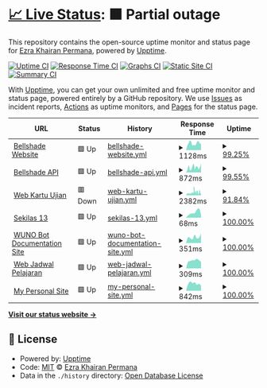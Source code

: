 # [📈 Live Status](https://status.rmecha.my.id): <!--live status--> **🟧 Partial outage**

This repository contains the open-source uptime monitor and status page for [Ezra Khairan Permana](https://www.rmecha.my.id/), powered by [Upptime](https://github.com/upptime/upptime).

[![Uptime CI](https://github.com/reacto11mecha/uptime-status/workflows/Uptime%20CI/badge.svg)](https://github.com/reacto11mecha/uptime-status/actions?query=workflow%3A%22Uptime+CI%22)
[![Response Time CI](https://github.com/reacto11mecha/uptime-status/workflows/Response%20Time%20CI/badge.svg)](https://github.com/reacto11mecha/uptime-status/actions?query=workflow%3A%22Response+Time+CI%22)
[![Graphs CI](https://github.com/reacto11mecha/uptime-status/workflows/Graphs%20CI/badge.svg)](https://github.com/reacto11mecha/uptime-status/actions?query=workflow%3A%22Graphs+CI%22)
[![Static Site CI](https://github.com/reacto11mecha/uptime-status/workflows/Static%20Site%20CI/badge.svg)](https://github.com/reacto11mecha/uptime-status/actions?query=workflow%3A%22Static+Site+CI%22)
[![Summary CI](https://github.com/reacto11mecha/uptime-status/workflows/Summary%20CI/badge.svg)](https://github.com/reacto11mecha/uptime-status/actions?query=workflow%3A%22Summary+CI%22)

With [Upptime](https://upptime.js.org), you can get your own unlimited and free uptime monitor and status page, powered entirely by a GitHub repository. We use [Issues](https://github.com/reacto11mecha/uptime-status/issues) as incident reports, [Actions](https://github.com/reacto11mecha/uptime-status/actions) as uptime monitors, and [Pages](https://status.rmecha.my.id) for the status page.

<!--start: status pages-->
<!-- This summary is generated by Upptime (https://github.com/upptime/upptime) -->
<!-- Do not edit this manually, your changes will be overwritten -->
<!-- prettier-ignore -->
| URL | Status | History | Response Time | Uptime |
| --- | ------ | ------- | ------------- | ------ |
| <img alt="" src="https://icons.duckduckgo.com/ip3/bellshade.org.ico" height="13"> [Bellshade Website](https://bellshade.org) | 🟩 Up | [bellshade-website.yml](https://github.com/reacto11mecha/uptime-status/commits/HEAD/history/bellshade-website.yml) | <details><summary><img alt="Response time graph" src="./graphs/bellshade-website/response-time-week.png" height="20"> 1128ms</summary><br><a href="https://status.rmecha.my.id/history/bellshade-website"><img alt="Response time 1222" src="https://img.shields.io/endpoint?url=https%3A%2F%2Fraw.githubusercontent.com%2Freacto11mecha%2Fuptime-status%2FHEAD%2Fapi%2Fbellshade-website%2Fresponse-time.json"></a><br><a href="https://status.rmecha.my.id/history/bellshade-website"><img alt="24-hour response time 1391" src="https://img.shields.io/endpoint?url=https%3A%2F%2Fraw.githubusercontent.com%2Freacto11mecha%2Fuptime-status%2FHEAD%2Fapi%2Fbellshade-website%2Fresponse-time-day.json"></a><br><a href="https://status.rmecha.my.id/history/bellshade-website"><img alt="7-day response time 1128" src="https://img.shields.io/endpoint?url=https%3A%2F%2Fraw.githubusercontent.com%2Freacto11mecha%2Fuptime-status%2FHEAD%2Fapi%2Fbellshade-website%2Fresponse-time-week.json"></a><br><a href="https://status.rmecha.my.id/history/bellshade-website"><img alt="30-day response time 1849" src="https://img.shields.io/endpoint?url=https%3A%2F%2Fraw.githubusercontent.com%2Freacto11mecha%2Fuptime-status%2FHEAD%2Fapi%2Fbellshade-website%2Fresponse-time-month.json"></a><br><a href="https://status.rmecha.my.id/history/bellshade-website"><img alt="1-year response time 1266" src="https://img.shields.io/endpoint?url=https%3A%2F%2Fraw.githubusercontent.com%2Freacto11mecha%2Fuptime-status%2FHEAD%2Fapi%2Fbellshade-website%2Fresponse-time-year.json"></a></details> | <details><summary><a href="https://status.rmecha.my.id/history/bellshade-website">99.25%</a></summary><a href="https://status.rmecha.my.id/history/bellshade-website"><img alt="All-time uptime 99.34%" src="https://img.shields.io/endpoint?url=https%3A%2F%2Fraw.githubusercontent.com%2Freacto11mecha%2Fuptime-status%2FHEAD%2Fapi%2Fbellshade-website%2Fuptime.json"></a><br><a href="https://status.rmecha.my.id/history/bellshade-website"><img alt="24-hour uptime 99.58%" src="https://img.shields.io/endpoint?url=https%3A%2F%2Fraw.githubusercontent.com%2Freacto11mecha%2Fuptime-status%2FHEAD%2Fapi%2Fbellshade-website%2Fuptime-day.json"></a><br><a href="https://status.rmecha.my.id/history/bellshade-website"><img alt="7-day uptime 99.25%" src="https://img.shields.io/endpoint?url=https%3A%2F%2Fraw.githubusercontent.com%2Freacto11mecha%2Fuptime-status%2FHEAD%2Fapi%2Fbellshade-website%2Fuptime-week.json"></a><br><a href="https://status.rmecha.my.id/history/bellshade-website"><img alt="30-day uptime 99.03%" src="https://img.shields.io/endpoint?url=https%3A%2F%2Fraw.githubusercontent.com%2Freacto11mecha%2Fuptime-status%2FHEAD%2Fapi%2Fbellshade-website%2Fuptime-month.json"></a><br><a href="https://status.rmecha.my.id/history/bellshade-website"><img alt="1-year uptime 98.71%" src="https://img.shields.io/endpoint?url=https%3A%2F%2Fraw.githubusercontent.com%2Freacto11mecha%2Fuptime-status%2FHEAD%2Fapi%2Fbellshade-website%2Fuptime-year.json"></a></details>
| <img alt="" src="https://icons.duckduckgo.com/ip3/api.bellshade.org.ico" height="13"> [Bellshade API](https://api.bellshade.org) | 🟩 Up | [bellshade-api.yml](https://github.com/reacto11mecha/uptime-status/commits/HEAD/history/bellshade-api.yml) | <details><summary><img alt="Response time graph" src="./graphs/bellshade-api/response-time-week.png" height="20"> 872ms</summary><br><a href="https://status.rmecha.my.id/history/bellshade-api"><img alt="Response time 828" src="https://img.shields.io/endpoint?url=https%3A%2F%2Fraw.githubusercontent.com%2Freacto11mecha%2Fuptime-status%2FHEAD%2Fapi%2Fbellshade-api%2Fresponse-time.json"></a><br><a href="https://status.rmecha.my.id/history/bellshade-api"><img alt="24-hour response time 1373" src="https://img.shields.io/endpoint?url=https%3A%2F%2Fraw.githubusercontent.com%2Freacto11mecha%2Fuptime-status%2FHEAD%2Fapi%2Fbellshade-api%2Fresponse-time-day.json"></a><br><a href="https://status.rmecha.my.id/history/bellshade-api"><img alt="7-day response time 872" src="https://img.shields.io/endpoint?url=https%3A%2F%2Fraw.githubusercontent.com%2Freacto11mecha%2Fuptime-status%2FHEAD%2Fapi%2Fbellshade-api%2Fresponse-time-week.json"></a><br><a href="https://status.rmecha.my.id/history/bellshade-api"><img alt="30-day response time 952" src="https://img.shields.io/endpoint?url=https%3A%2F%2Fraw.githubusercontent.com%2Freacto11mecha%2Fuptime-status%2FHEAD%2Fapi%2Fbellshade-api%2Fresponse-time-month.json"></a><br><a href="https://status.rmecha.my.id/history/bellshade-api"><img alt="1-year response time 853" src="https://img.shields.io/endpoint?url=https%3A%2F%2Fraw.githubusercontent.com%2Freacto11mecha%2Fuptime-status%2FHEAD%2Fapi%2Fbellshade-api%2Fresponse-time-year.json"></a></details> | <details><summary><a href="https://status.rmecha.my.id/history/bellshade-api">99.55%</a></summary><a href="https://status.rmecha.my.id/history/bellshade-api"><img alt="All-time uptime 99.36%" src="https://img.shields.io/endpoint?url=https%3A%2F%2Fraw.githubusercontent.com%2Freacto11mecha%2Fuptime-status%2FHEAD%2Fapi%2Fbellshade-api%2Fuptime.json"></a><br><a href="https://status.rmecha.my.id/history/bellshade-api"><img alt="24-hour uptime 99.61%" src="https://img.shields.io/endpoint?url=https%3A%2F%2Fraw.githubusercontent.com%2Freacto11mecha%2Fuptime-status%2FHEAD%2Fapi%2Fbellshade-api%2Fuptime-day.json"></a><br><a href="https://status.rmecha.my.id/history/bellshade-api"><img alt="7-day uptime 99.55%" src="https://img.shields.io/endpoint?url=https%3A%2F%2Fraw.githubusercontent.com%2Freacto11mecha%2Fuptime-status%2FHEAD%2Fapi%2Fbellshade-api%2Fuptime-week.json"></a><br><a href="https://status.rmecha.my.id/history/bellshade-api"><img alt="30-day uptime 99.18%" src="https://img.shields.io/endpoint?url=https%3A%2F%2Fraw.githubusercontent.com%2Freacto11mecha%2Fuptime-status%2FHEAD%2Fapi%2Fbellshade-api%2Fuptime-month.json"></a><br><a href="https://status.rmecha.my.id/history/bellshade-api"><img alt="1-year uptime 98.76%" src="https://img.shields.io/endpoint?url=https%3A%2F%2Fraw.githubusercontent.com%2Freacto11mecha%2Fuptime-status%2FHEAD%2Fapi%2Fbellshade-api%2Fuptime-year.json"></a></details>
| <img alt="" src="https://icons.duckduckgo.com/ip3/kartuujian.sman12-bekasi.sch.id.ico" height="13"> [Web Kartu Ujian](https://kartuujian.sman12-bekasi.sch.id/) | 🟥 Down | [web-kartu-ujian.yml](https://github.com/reacto11mecha/uptime-status/commits/HEAD/history/web-kartu-ujian.yml) | <details><summary><img alt="Response time graph" src="./graphs/web-kartu-ujian/response-time-week.png" height="20"> 2382ms</summary><br><a href="https://status.rmecha.my.id/history/web-kartu-ujian"><img alt="Response time 1653" src="https://img.shields.io/endpoint?url=https%3A%2F%2Fraw.githubusercontent.com%2Freacto11mecha%2Fuptime-status%2FHEAD%2Fapi%2Fweb-kartu-ujian%2Fresponse-time.json"></a><br><a href="https://status.rmecha.my.id/history/web-kartu-ujian"><img alt="24-hour response time 2162" src="https://img.shields.io/endpoint?url=https%3A%2F%2Fraw.githubusercontent.com%2Freacto11mecha%2Fuptime-status%2FHEAD%2Fapi%2Fweb-kartu-ujian%2Fresponse-time-day.json"></a><br><a href="https://status.rmecha.my.id/history/web-kartu-ujian"><img alt="7-day response time 2382" src="https://img.shields.io/endpoint?url=https%3A%2F%2Fraw.githubusercontent.com%2Freacto11mecha%2Fuptime-status%2FHEAD%2Fapi%2Fweb-kartu-ujian%2Fresponse-time-week.json"></a><br><a href="https://status.rmecha.my.id/history/web-kartu-ujian"><img alt="30-day response time 2252" src="https://img.shields.io/endpoint?url=https%3A%2F%2Fraw.githubusercontent.com%2Freacto11mecha%2Fuptime-status%2FHEAD%2Fapi%2Fweb-kartu-ujian%2Fresponse-time-month.json"></a><br><a href="https://status.rmecha.my.id/history/web-kartu-ujian"><img alt="1-year response time 1703" src="https://img.shields.io/endpoint?url=https%3A%2F%2Fraw.githubusercontent.com%2Freacto11mecha%2Fuptime-status%2FHEAD%2Fapi%2Fweb-kartu-ujian%2Fresponse-time-year.json"></a></details> | <details><summary><a href="https://status.rmecha.my.id/history/web-kartu-ujian">91.84%</a></summary><a href="https://status.rmecha.my.id/history/web-kartu-ujian"><img alt="All-time uptime 98.04%" src="https://img.shields.io/endpoint?url=https%3A%2F%2Fraw.githubusercontent.com%2Freacto11mecha%2Fuptime-status%2FHEAD%2Fapi%2Fweb-kartu-ujian%2Fuptime.json"></a><br><a href="https://status.rmecha.my.id/history/web-kartu-ujian"><img alt="24-hour uptime 62.45%" src="https://img.shields.io/endpoint?url=https%3A%2F%2Fraw.githubusercontent.com%2Freacto11mecha%2Fuptime-status%2FHEAD%2Fapi%2Fweb-kartu-ujian%2Fuptime-day.json"></a><br><a href="https://status.rmecha.my.id/history/web-kartu-ujian"><img alt="7-day uptime 91.84%" src="https://img.shields.io/endpoint?url=https%3A%2F%2Fraw.githubusercontent.com%2Freacto11mecha%2Fuptime-status%2FHEAD%2Fapi%2Fweb-kartu-ujian%2Fuptime-week.json"></a><br><a href="https://status.rmecha.my.id/history/web-kartu-ujian"><img alt="30-day uptime 95.91%" src="https://img.shields.io/endpoint?url=https%3A%2F%2Fraw.githubusercontent.com%2Freacto11mecha%2Fuptime-status%2FHEAD%2Fapi%2Fweb-kartu-ujian%2Fuptime-month.json"></a><br><a href="https://status.rmecha.my.id/history/web-kartu-ujian"><img alt="1-year uptime 96.94%" src="https://img.shields.io/endpoint?url=https%3A%2F%2Fraw.githubusercontent.com%2Freacto11mecha%2Fuptime-status%2FHEAD%2Fapi%2Fweb-kartu-ujian%2Fuptime-year.json"></a></details>
| <img alt="" src="https://icons.duckduckgo.com/ip3/sekilas13.vercel.app.ico" height="13"> [Sekilas 13](https://sekilas13.vercel.app) | 🟩 Up | [sekilas-13.yml](https://github.com/reacto11mecha/uptime-status/commits/HEAD/history/sekilas-13.yml) | <details><summary><img alt="Response time graph" src="./graphs/sekilas-13/response-time-week.png" height="20"> 68ms</summary><br><a href="https://status.rmecha.my.id/history/sekilas-13"><img alt="Response time 144" src="https://img.shields.io/endpoint?url=https%3A%2F%2Fraw.githubusercontent.com%2Freacto11mecha%2Fuptime-status%2FHEAD%2Fapi%2Fsekilas-13%2Fresponse-time.json"></a><br><a href="https://status.rmecha.my.id/history/sekilas-13"><img alt="24-hour response time 36" src="https://img.shields.io/endpoint?url=https%3A%2F%2Fraw.githubusercontent.com%2Freacto11mecha%2Fuptime-status%2FHEAD%2Fapi%2Fsekilas-13%2Fresponse-time-day.json"></a><br><a href="https://status.rmecha.my.id/history/sekilas-13"><img alt="7-day response time 68" src="https://img.shields.io/endpoint?url=https%3A%2F%2Fraw.githubusercontent.com%2Freacto11mecha%2Fuptime-status%2FHEAD%2Fapi%2Fsekilas-13%2Fresponse-time-week.json"></a><br><a href="https://status.rmecha.my.id/history/sekilas-13"><img alt="30-day response time 97" src="https://img.shields.io/endpoint?url=https%3A%2F%2Fraw.githubusercontent.com%2Freacto11mecha%2Fuptime-status%2FHEAD%2Fapi%2Fsekilas-13%2Fresponse-time-month.json"></a><br><a href="https://status.rmecha.my.id/history/sekilas-13"><img alt="1-year response time 115" src="https://img.shields.io/endpoint?url=https%3A%2F%2Fraw.githubusercontent.com%2Freacto11mecha%2Fuptime-status%2FHEAD%2Fapi%2Fsekilas-13%2Fresponse-time-year.json"></a></details> | <details><summary><a href="https://status.rmecha.my.id/history/sekilas-13">100.00%</a></summary><a href="https://status.rmecha.my.id/history/sekilas-13"><img alt="All-time uptime 100.00%" src="https://img.shields.io/endpoint?url=https%3A%2F%2Fraw.githubusercontent.com%2Freacto11mecha%2Fuptime-status%2FHEAD%2Fapi%2Fsekilas-13%2Fuptime.json"></a><br><a href="https://status.rmecha.my.id/history/sekilas-13"><img alt="24-hour uptime 100.00%" src="https://img.shields.io/endpoint?url=https%3A%2F%2Fraw.githubusercontent.com%2Freacto11mecha%2Fuptime-status%2FHEAD%2Fapi%2Fsekilas-13%2Fuptime-day.json"></a><br><a href="https://status.rmecha.my.id/history/sekilas-13"><img alt="7-day uptime 100.00%" src="https://img.shields.io/endpoint?url=https%3A%2F%2Fraw.githubusercontent.com%2Freacto11mecha%2Fuptime-status%2FHEAD%2Fapi%2Fsekilas-13%2Fuptime-week.json"></a><br><a href="https://status.rmecha.my.id/history/sekilas-13"><img alt="30-day uptime 100.00%" src="https://img.shields.io/endpoint?url=https%3A%2F%2Fraw.githubusercontent.com%2Freacto11mecha%2Fuptime-status%2FHEAD%2Fapi%2Fsekilas-13%2Fuptime-month.json"></a><br><a href="https://status.rmecha.my.id/history/sekilas-13"><img alt="1-year uptime 100.00%" src="https://img.shields.io/endpoint?url=https%3A%2F%2Fraw.githubusercontent.com%2Freacto11mecha%2Fuptime-status%2FHEAD%2Fapi%2Fsekilas-13%2Fuptime-year.json"></a></details>
| <img alt="" src="https://icons.duckduckgo.com/ip3/wuno.rmecha.my.id.ico" height="13"> [WUNO Bot Documentation Site](https://wuno.rmecha.my.id/) | 🟩 Up | [wuno-bot-documentation-site.yml](https://github.com/reacto11mecha/uptime-status/commits/HEAD/history/wuno-bot-documentation-site.yml) | <details><summary><img alt="Response time graph" src="./graphs/wuno-bot-documentation-site/response-time-week.png" height="20"> 351ms</summary><br><a href="https://status.rmecha.my.id/history/wuno-bot-documentation-site"><img alt="Response time 493" src="https://img.shields.io/endpoint?url=https%3A%2F%2Fraw.githubusercontent.com%2Freacto11mecha%2Fuptime-status%2FHEAD%2Fapi%2Fwuno-bot-documentation-site%2Fresponse-time.json"></a><br><a href="https://status.rmecha.my.id/history/wuno-bot-documentation-site"><img alt="24-hour response time 554" src="https://img.shields.io/endpoint?url=https%3A%2F%2Fraw.githubusercontent.com%2Freacto11mecha%2Fuptime-status%2FHEAD%2Fapi%2Fwuno-bot-documentation-site%2Fresponse-time-day.json"></a><br><a href="https://status.rmecha.my.id/history/wuno-bot-documentation-site"><img alt="7-day response time 351" src="https://img.shields.io/endpoint?url=https%3A%2F%2Fraw.githubusercontent.com%2Freacto11mecha%2Fuptime-status%2FHEAD%2Fapi%2Fwuno-bot-documentation-site%2Fresponse-time-week.json"></a><br><a href="https://status.rmecha.my.id/history/wuno-bot-documentation-site"><img alt="30-day response time 335" src="https://img.shields.io/endpoint?url=https%3A%2F%2Fraw.githubusercontent.com%2Freacto11mecha%2Fuptime-status%2FHEAD%2Fapi%2Fwuno-bot-documentation-site%2Fresponse-time-month.json"></a><br><a href="https://status.rmecha.my.id/history/wuno-bot-documentation-site"><img alt="1-year response time 478" src="https://img.shields.io/endpoint?url=https%3A%2F%2Fraw.githubusercontent.com%2Freacto11mecha%2Fuptime-status%2FHEAD%2Fapi%2Fwuno-bot-documentation-site%2Fresponse-time-year.json"></a></details> | <details><summary><a href="https://status.rmecha.my.id/history/wuno-bot-documentation-site">100.00%</a></summary><a href="https://status.rmecha.my.id/history/wuno-bot-documentation-site"><img alt="All-time uptime 99.99%" src="https://img.shields.io/endpoint?url=https%3A%2F%2Fraw.githubusercontent.com%2Freacto11mecha%2Fuptime-status%2FHEAD%2Fapi%2Fwuno-bot-documentation-site%2Fuptime.json"></a><br><a href="https://status.rmecha.my.id/history/wuno-bot-documentation-site"><img alt="24-hour uptime 100.00%" src="https://img.shields.io/endpoint?url=https%3A%2F%2Fraw.githubusercontent.com%2Freacto11mecha%2Fuptime-status%2FHEAD%2Fapi%2Fwuno-bot-documentation-site%2Fuptime-day.json"></a><br><a href="https://status.rmecha.my.id/history/wuno-bot-documentation-site"><img alt="7-day uptime 100.00%" src="https://img.shields.io/endpoint?url=https%3A%2F%2Fraw.githubusercontent.com%2Freacto11mecha%2Fuptime-status%2FHEAD%2Fapi%2Fwuno-bot-documentation-site%2Fuptime-week.json"></a><br><a href="https://status.rmecha.my.id/history/wuno-bot-documentation-site"><img alt="30-day uptime 100.00%" src="https://img.shields.io/endpoint?url=https%3A%2F%2Fraw.githubusercontent.com%2Freacto11mecha%2Fuptime-status%2FHEAD%2Fapi%2Fwuno-bot-documentation-site%2Fuptime-month.json"></a><br><a href="https://status.rmecha.my.id/history/wuno-bot-documentation-site"><img alt="1-year uptime 100.00%" src="https://img.shields.io/endpoint?url=https%3A%2F%2Fraw.githubusercontent.com%2Freacto11mecha%2Fuptime-status%2FHEAD%2Fapi%2Fwuno-bot-documentation-site%2Fuptime-year.json"></a></details>
| <img alt="" src="https://icons.duckduckgo.com/ip3/jadwal.rmecha.my.id.ico" height="13"> [Web Jadwal Pelajaran](https://jadwal.rmecha.my.id/) | 🟩 Up | [web-jadwal-pelajaran.yml](https://github.com/reacto11mecha/uptime-status/commits/HEAD/history/web-jadwal-pelajaran.yml) | <details><summary><img alt="Response time graph" src="./graphs/web-jadwal-pelajaran/response-time-week.png" height="20"> 309ms</summary><br><a href="https://status.rmecha.my.id/history/web-jadwal-pelajaran"><img alt="Response time 437" src="https://img.shields.io/endpoint?url=https%3A%2F%2Fraw.githubusercontent.com%2Freacto11mecha%2Fuptime-status%2FHEAD%2Fapi%2Fweb-jadwal-pelajaran%2Fresponse-time.json"></a><br><a href="https://status.rmecha.my.id/history/web-jadwal-pelajaran"><img alt="24-hour response time 255" src="https://img.shields.io/endpoint?url=https%3A%2F%2Fraw.githubusercontent.com%2Freacto11mecha%2Fuptime-status%2FHEAD%2Fapi%2Fweb-jadwal-pelajaran%2Fresponse-time-day.json"></a><br><a href="https://status.rmecha.my.id/history/web-jadwal-pelajaran"><img alt="7-day response time 309" src="https://img.shields.io/endpoint?url=https%3A%2F%2Fraw.githubusercontent.com%2Freacto11mecha%2Fuptime-status%2FHEAD%2Fapi%2Fweb-jadwal-pelajaran%2Fresponse-time-week.json"></a><br><a href="https://status.rmecha.my.id/history/web-jadwal-pelajaran"><img alt="30-day response time 478" src="https://img.shields.io/endpoint?url=https%3A%2F%2Fraw.githubusercontent.com%2Freacto11mecha%2Fuptime-status%2FHEAD%2Fapi%2Fweb-jadwal-pelajaran%2Fresponse-time-month.json"></a><br><a href="https://status.rmecha.my.id/history/web-jadwal-pelajaran"><img alt="1-year response time 435" src="https://img.shields.io/endpoint?url=https%3A%2F%2Fraw.githubusercontent.com%2Freacto11mecha%2Fuptime-status%2FHEAD%2Fapi%2Fweb-jadwal-pelajaran%2Fresponse-time-year.json"></a></details> | <details><summary><a href="https://status.rmecha.my.id/history/web-jadwal-pelajaran">100.00%</a></summary><a href="https://status.rmecha.my.id/history/web-jadwal-pelajaran"><img alt="All-time uptime 100.00%" src="https://img.shields.io/endpoint?url=https%3A%2F%2Fraw.githubusercontent.com%2Freacto11mecha%2Fuptime-status%2FHEAD%2Fapi%2Fweb-jadwal-pelajaran%2Fuptime.json"></a><br><a href="https://status.rmecha.my.id/history/web-jadwal-pelajaran"><img alt="24-hour uptime 100.00%" src="https://img.shields.io/endpoint?url=https%3A%2F%2Fraw.githubusercontent.com%2Freacto11mecha%2Fuptime-status%2FHEAD%2Fapi%2Fweb-jadwal-pelajaran%2Fuptime-day.json"></a><br><a href="https://status.rmecha.my.id/history/web-jadwal-pelajaran"><img alt="7-day uptime 100.00%" src="https://img.shields.io/endpoint?url=https%3A%2F%2Fraw.githubusercontent.com%2Freacto11mecha%2Fuptime-status%2FHEAD%2Fapi%2Fweb-jadwal-pelajaran%2Fuptime-week.json"></a><br><a href="https://status.rmecha.my.id/history/web-jadwal-pelajaran"><img alt="30-day uptime 100.00%" src="https://img.shields.io/endpoint?url=https%3A%2F%2Fraw.githubusercontent.com%2Freacto11mecha%2Fuptime-status%2FHEAD%2Fapi%2Fweb-jadwal-pelajaran%2Fuptime-month.json"></a><br><a href="https://status.rmecha.my.id/history/web-jadwal-pelajaran"><img alt="1-year uptime 100.00%" src="https://img.shields.io/endpoint?url=https%3A%2F%2Fraw.githubusercontent.com%2Freacto11mecha%2Fuptime-status%2FHEAD%2Fapi%2Fweb-jadwal-pelajaran%2Fuptime-year.json"></a></details>
| <img alt="" src="https://icons.duckduckgo.com/ip3/rmecha.my.id.ico" height="13"> [My Personal Site](https://rmecha.my.id) | 🟩 Up | [my-personal-site.yml](https://github.com/reacto11mecha/uptime-status/commits/HEAD/history/my-personal-site.yml) | <details><summary><img alt="Response time graph" src="./graphs/my-personal-site/response-time-week.png" height="20"> 842ms</summary><br><a href="https://status.rmecha.my.id/history/my-personal-site"><img alt="Response time 1238" src="https://img.shields.io/endpoint?url=https%3A%2F%2Fraw.githubusercontent.com%2Freacto11mecha%2Fuptime-status%2FHEAD%2Fapi%2Fmy-personal-site%2Fresponse-time.json"></a><br><a href="https://status.rmecha.my.id/history/my-personal-site"><img alt="24-hour response time 592" src="https://img.shields.io/endpoint?url=https%3A%2F%2Fraw.githubusercontent.com%2Freacto11mecha%2Fuptime-status%2FHEAD%2Fapi%2Fmy-personal-site%2Fresponse-time-day.json"></a><br><a href="https://status.rmecha.my.id/history/my-personal-site"><img alt="7-day response time 842" src="https://img.shields.io/endpoint?url=https%3A%2F%2Fraw.githubusercontent.com%2Freacto11mecha%2Fuptime-status%2FHEAD%2Fapi%2Fmy-personal-site%2Fresponse-time-week.json"></a><br><a href="https://status.rmecha.my.id/history/my-personal-site"><img alt="30-day response time 720" src="https://img.shields.io/endpoint?url=https%3A%2F%2Fraw.githubusercontent.com%2Freacto11mecha%2Fuptime-status%2FHEAD%2Fapi%2Fmy-personal-site%2Fresponse-time-month.json"></a><br><a href="https://status.rmecha.my.id/history/my-personal-site"><img alt="1-year response time 1223" src="https://img.shields.io/endpoint?url=https%3A%2F%2Fraw.githubusercontent.com%2Freacto11mecha%2Fuptime-status%2FHEAD%2Fapi%2Fmy-personal-site%2Fresponse-time-year.json"></a></details> | <details><summary><a href="https://status.rmecha.my.id/history/my-personal-site">100.00%</a></summary><a href="https://status.rmecha.my.id/history/my-personal-site"><img alt="All-time uptime 99.99%" src="https://img.shields.io/endpoint?url=https%3A%2F%2Fraw.githubusercontent.com%2Freacto11mecha%2Fuptime-status%2FHEAD%2Fapi%2Fmy-personal-site%2Fuptime.json"></a><br><a href="https://status.rmecha.my.id/history/my-personal-site"><img alt="24-hour uptime 100.00%" src="https://img.shields.io/endpoint?url=https%3A%2F%2Fraw.githubusercontent.com%2Freacto11mecha%2Fuptime-status%2FHEAD%2Fapi%2Fmy-personal-site%2Fuptime-day.json"></a><br><a href="https://status.rmecha.my.id/history/my-personal-site"><img alt="7-day uptime 100.00%" src="https://img.shields.io/endpoint?url=https%3A%2F%2Fraw.githubusercontent.com%2Freacto11mecha%2Fuptime-status%2FHEAD%2Fapi%2Fmy-personal-site%2Fuptime-week.json"></a><br><a href="https://status.rmecha.my.id/history/my-personal-site"><img alt="30-day uptime 100.00%" src="https://img.shields.io/endpoint?url=https%3A%2F%2Fraw.githubusercontent.com%2Freacto11mecha%2Fuptime-status%2FHEAD%2Fapi%2Fmy-personal-site%2Fuptime-month.json"></a><br><a href="https://status.rmecha.my.id/history/my-personal-site"><img alt="1-year uptime 100.00%" src="https://img.shields.io/endpoint?url=https%3A%2F%2Fraw.githubusercontent.com%2Freacto11mecha%2Fuptime-status%2FHEAD%2Fapi%2Fmy-personal-site%2Fuptime-year.json"></a></details>

<!--end: status pages-->

[**Visit our status website →**](https://status.rmecha.my.id)

## 📄 License

- Powered by: [Upptime](https://github.com/upptime/upptime)
- Code: [MIT](./LICENSE) © [Ezra Khairan Permana](https://www.rmecha.my.id/)
- Data in the `./history` directory: [Open Database License](https://opendatacommons.org/licenses/odbl/1-0/)
